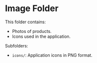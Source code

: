 # Image Folder
This folder contains:
- Photos of products.
- Icons used in the application.

Subfolders:
- `icons/`: Application icons in PNG format.

